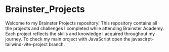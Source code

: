 # Brainster_Projects
Welcome to my Brainster Projects repository! This repository contains all the projects and challenges I completed while attending Brainster Academy. Each project reflects the skills and knowledge I acquired throughout my journey.
To check my main project with JavaScript open the javascirpt-tailwind-vite-project branch.
